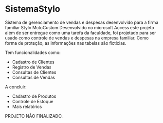 # SistemaStylo
Sistema de gerenciamento de vendas e despesas desenvolvido para a firma familiar Stylo MotoCustom
Desenvolvido no microsoft Access este projeto além de ser entregue como uma tarefa da faculdade, foi projetado para ser usado como controle de vendas e despesas na empresa familiar. Como forma de proteção, as informações nas tabelas são ficticias. 

Tem funcionalidades como:
* Cadastro de Clientes
* Registro de Vendas
* Consultas de Clientes
* Consultas de Vendas

A concluir:
* Cadastro de Produtos
* Controle de Estoque
* Mais relatórios

PROJETO NÃO FINALIZADO.
